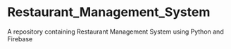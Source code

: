 # Restaurant_Management_System
A repository containing Restaurant Management System using Python and Firebase
